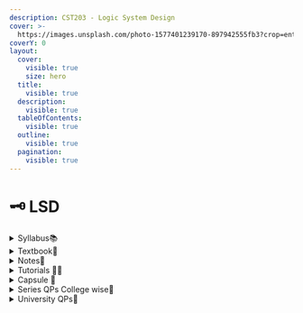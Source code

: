 ```yaml
---
description: CST203 - Logic System Design
cover: >-
  https://images.unsplash.com/photo-1577401239170-897942555fb3?crop=entropy&cs=srgb&fm=jpg&ixid=M3wxOTcwMjR8MHwxfHNlYXJjaHwyfHxsb2dpY3xlbnwwfHx8fDE2OTUxNDU3MjV8MA&ixlib=rb-4.0.3&q=85
coverY: 0
layout:
  cover:
    visible: true
    size: hero
  title:
    visible: true
  description:
    visible: true
  tableOfContents:
    visible: true
  outline:
    visible: true
  pagination:
    visible: true
---
```


# 🗝 LSD

<details>

<summary>Syllabus📚</summary>

[CST203](https://drive.google.com/file/d/1P9H547pPYiBeiHjtlPTZ0nXRIw8acJ6s/view?usp=drive\_link)👈

</details>

<details>

<summary>Textbook📖</summary>

[LSD Textbook](https://drive.google.com/drive/folders/1nXYT11ddj\_DaPKGF52OhLTZ4H3AnpJ6P?usp=drive\_link)👈

</details>

<details>

<summary>Notes📒</summary>

[LSD Notes](https://drive.google.com/drive/folders/10\_1hkEaqMBwRvlM9mKYq\_h5gR8K0AE3f?usp=drive\_link)👈

</details>

<details>

<summary>Tutorials 🧑‍🏫</summary>

[LSD Useful Links](https://docs.google.com/document/d/1ppQHq4E1FupnxqFtJ9AWaBotNNGDe2-Gpu7rm58L7eI/edit?usp=drive\_link)👈

</details>

<details>

<summary>Capsule 💊</summary>

[LSD Short Notes](https://drive.google.com/drive/folders/1eygjFiKAq9eGpAfNQrhNveCqLGacq1rO?usp=drive\_link)👈

</details>

<details>

<summary>Series QPs College wise📃</summary>

[LSD Series QPs](https://drive.google.com/drive/folders/1a-b\_BHzIGj0Of8GNIuJtpeaht5SaMd4N?usp=drive\_link)👈

</details>

<details>

<summary>University QPs📄</summary>

[LSD University Question Papers](https://drive.google.com/drive/folders/1jYt7yBxwvEH-5FoZoRV8At\_H0vLSr0RD?usp=drive\_link)👈

</details>
